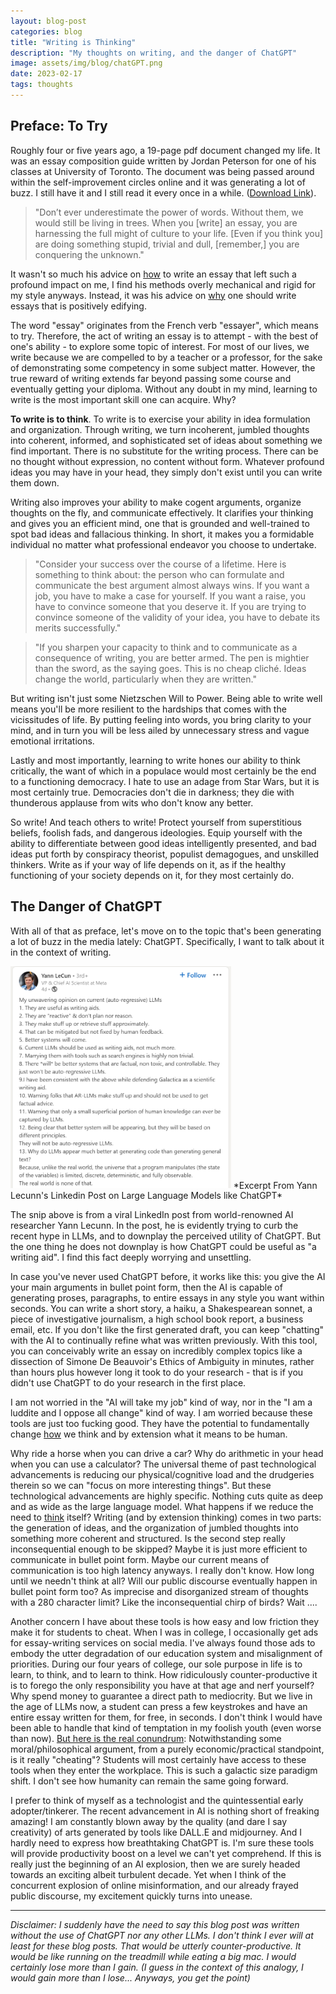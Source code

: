 ```yaml
---
layout: blog-post
categories: blog
title: "Writing is Thinking"
description: "My thoughts on writing, and the danger of ChatGPT"
image: assets/img/blog/chatGPT.png
date: 2023-02-17
tags: thoughts
---
```


## Preface: To Try

Roughly four or five years ago, a 19-page pdf document changed my life. It was an essay composition guide written by Jordan Peterson for one of his classes at University of Toronto. The document was being passed around within the self-improvement circles online and it was generating a lot of buzz. I still have it and I still read it every once in a while. (<a href="/assets/Essay Guide by Jordan Peterson.pdf">Download Link</a>).

> "Don’t ever underestimate the power of words. Without them, we would still be living in trees. When you [write] an essay, you are harnessing the full might of culture to your life. [Even if you think you] are doing something stupid, trivial and dull, [remember,] you are conquering the unknown."

It wasn't so much his advice on <u>how</u> to write an essay that left such a profound impact on me, I find his methods overly mechanical and rigid for my style anyways. Instead, it was his advice on <u>why</u> one should write essays that is positively edifying.

The word "essay" originates from the French verb "essayer", which means to try. Therefore, the act of writing an essay is to attempt - with the best of one's ability - to explore some topic of interest. For most of our lives, we write because we are compelled to by a teacher or a professor, for the sake of demonstrating some competency in some subject matter. However, the true reward of writing extends far beyond passing some course and eventually getting your diploma. Without any doubt in my mind, learning to write is the most important skill one can acquire. Why?

**To write is to think**. To write is to exercise your ability in idea formulation and organization. Through writing, we turn incoherent, jumbled thoughts into coherent, informed, and sophisticated set of ideas about something we find important. There is no substitute for the writing process. There can be no thought without expression, no content without form. Whatever profound ideas you may have in your head, they simply don't exist until you can write them down.

Writing also improves your ability to make cogent arguments, organize thoughts on the fly, and communicate effectively. It clarifies your thinking and gives you an efficient mind, one that is grounded and well-trained to spot bad ideas and fallacious thinking. In short, it makes you a formidable individual no matter what professional endeavor you choose to undertake.

> "Consider your success over the course of a lifetime. Here is something to think about: the person who can formulate and communicate the best argument almost always wins. If you want a job, you have to make a case for yourself. If you want a raise, you have to convince someone that you deserve it. If you are trying to convince someone of the validity of your idea, you have to debate its merits successfully."

> "If you sharpen your capacity to think and to communicate as a consequence of writing, you are better armed. The pen is mightier than the sword, as the saying goes. This is no cheap cliché. Ideas change the world, particularly when they are written."

But writing isn't just some Nietzschen Will to Power. Being able to write well means you'll be more resilient to the hardships that comes with the vicissitudes of life. By putting feeling into words, you bring clarity to your mind, and in turn you will be less ailed by unnecessary stress and vague emotional irritations.

Lastly and most importantly, learning to write hones our ability to think critically, the want of which in a populace would most certainly be the end to a functioning democracy. I hate to use an adage from Star Wars, but it is most certainly true. Democracies don't die in darkness; they die with thunderous applause from wits who don't know any better.

So write! And teach others to write! Protect yourself from superstitious beliefs, foolish fads, and dangerous ideologies. Equip yourself with the ability to differentiate between good ideas intelligently presented, and bad ideas put forth by conspiracy theorist, populist demagogues, and unskilled thinkers. Write as if your way of life depends on it, as if the healthy functioning of your society depends on it, for they most certainly do. 

## The Danger of ChatGPT

With all of that as preface, let's move on to the topic that's been generating a lot of buzz in the media lately: ChatGPT. Specifically, I want to talk about it in the context of writing.

<img src="/assets/img/blog/chatGPT1.png" style="width:70%;"/> 
*Excerpt From Yann Lecunn's Linkedin Post on Large Language Models like ChatGPT*

The snip above is from a viral LinkedIn post from world-renowned AI researcher Yann Lecunn. In the post, he is evidently trying to curb the recent hype in LLMs, and to downplay the perceived utility of ChatGPT. But the one thing he does not downplay is how ChatGPT could be useful as "a writing aid". I find this fact deeply worrying and unsettling.

In case you've never used ChatGPT before, it works like this: you give the AI your main arguments in bullet point form, then the AI is capable of generating proses, paragraphs, to entire essays in any style you want within seconds. You can write a short story, a haiku, a Shakespearean sonnet, a piece of investigative journalism, a high school book report, a business email, etc. If you don't like the first generated draft, you can keep "chatting" with the AI to continually refine what was written previously. With this tool, you can conceivably write an essay on incredibly complex topics like a dissection of Simone De Beauvoir's Ethics of Ambiguity in minutes, rather than hours plus however long it took to do your research - that is if you didn't use ChatGPT to do your research in the first place.

I am not worried in the "AI will take my job" kind of way, nor in the "I am a luddite and I oppose all change" kind of way. I am worried because these tools are just too fucking good. They have the potential to fundamentally change <u>how</u> we think and by extension what it means to be human. 

Why ride a horse when you can drive a car? Why do arithmetic in your head when you can use a calculator? The universal theme of past technological advancements is reducing our physical/cognitive load and the drudgeries therein so we can "focus on more interesting things". But these technological advancements are highly specific. Nothing cuts quite as deep and as wide as the large language model. What happens if we reduce the need to <u>think</u> itself? Writing (and by extension thinking) comes in two parts: the generation of ideas, and the organization of jumbled thoughts into something more coherent and structured. Is the second step really inconsequential enough to be skipped? Maybe it is just more efficient to communicate in bullet point form. Maybe our current means of communication is too high latency anyways. I really don't  know. How long until we needn't think at all? Will our public discourse eventually happen in bullet point form too? As imprecise and disorganized stream of thoughts with a 280 character limit? Like the inconsequential chirp of birds? Wait ....

Another concern I have about these tools is how easy and low friction they make it for students to cheat. When I was in college, I occasionally get ads for essay-writing services on social media. I've always found those ads to embody the utter degradation of our education system and misalignment of priorities. During our four years of college, our sole purpose in life is to learn, to think, and to learn to think. How ridiculously counter-productive it is to forego the only responsibility you have at that age and nerf yourself? Why spend money to guarantee a direct path to mediocrity. But we live in the age of LLMs now, a student can press a few keystrokes and have an entire essay written for them, for free, in seconds. I don't think I would have been able to handle that kind of temptation in my foolish youth (even worse than now). <u>But here is the real conundrum</u>: Notwithstanding some moral/philosophical argument, from a purely economic/practical standpoint, is it really "cheating"? Students will most certainly have access to these tools when they enter the workplace. This is such a galactic size paradigm shift. I don't see how humanity can remain the same going forward.

I prefer to think of myself as a technologist and the quintessential early adopter/tinkerer. The recent advancement in AI is nothing short of freaking amazing! I am constantly blown away by the quality (and dare I say creativity) of arts generated by tools like DALL.E and midjourney. And I hardly need to express how breathtaking ChatGPT is. I'm sure these tools will provide productivity boost on a level we can't yet comprehend. If this is really just the beginning of an AI explosion, then we are surely headed towards an exciting albeit turbulent decade. Yet when I think of the concurrent explosion of online misinformation, and our already frayed public discourse, my excitement quickly turns into unease.

---

*Disclaimer: I suddenly have the need to say this blog post was written without the use of ChatGPT nor any other LLMs. I don't think I ever will at least for these blog posts. That would be utterly counter-productive. It would be like running on the treadmill while eating a big mac. I would certainly lose more than I gain. (I guess in the context of this analogy, I would gain more than I lose... Anyways, you get the point)*
